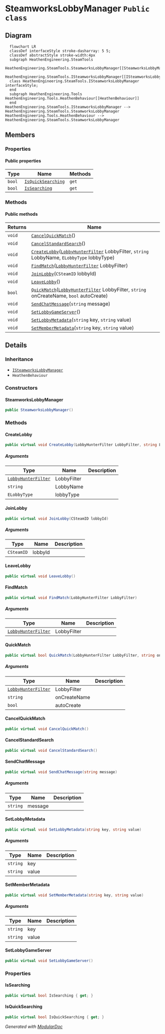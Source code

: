 # SteamworksLobbyManager `Public class`

## Diagram
```mermaid
  flowchart LR
  classDef interfaceStyle stroke-dasharray: 5 5;
  classDef abstractStyle stroke-width:4px
  subgraph HeathenEngineering.SteamTools
  HeathenEngineering.SteamTools.SteamworksLobbyManager[[SteamworksLobbyManager]]
  HeathenEngineering.SteamTools.ISteamworksLobbyManager[[ISteamworksLobbyManager]]
  class HeathenEngineering.SteamTools.ISteamworksLobbyManager interfaceStyle;
  end
  subgraph HeathenEngineering.Tools
HeathenEngineering.Tools.HeathenBehaviour[[HeathenBehaviour]]
  end
HeathenEngineering.SteamTools.ISteamworksLobbyManager --> HeathenEngineering.SteamTools.SteamworksLobbyManager
HeathenEngineering.Tools.HeathenBehaviour --> HeathenEngineering.SteamTools.SteamworksLobbyManager
```

## Members
### Properties
#### Public  properties
| Type | Name | Methods |
| --- | --- | --- |
| `bool` | [`IsQuickSearching`](#isquicksearching) | `get` |
| `bool` | [`IsSearching`](#issearching) | `get` |

### Methods
#### Public  methods
| Returns | Name |
| --- | --- |
| `void` | [`CancelQuickMatch`](#cancelquickmatch)() |
| `void` | [`CancelStandardSearch`](#cancelstandardsearch)() |
| `void` | [`CreateLobby`](#createlobby)([`LobbyHunterFilter`](./heathenengineeringsteamtools-LobbyHunterFilter) LobbyFilter, `string` LobbyName, `ELobbyType` lobbyType) |
| `void` | [`FindMatch`](#findmatch)([`LobbyHunterFilter`](./heathenengineeringsteamtools-LobbyHunterFilter) LobbyFilter) |
| `void` | [`JoinLobby`](#joinlobby)(`CSteamID` lobbyId) |
| `void` | [`LeaveLobby`](#leavelobby)() |
| `bool` | [`QuickMatch`](#quickmatch)([`LobbyHunterFilter`](./heathenengineeringsteamtools-LobbyHunterFilter) LobbyFilter, `string` onCreateName, `bool` autoCreate) |
| `void` | [`SendChatMessage`](#sendchatmessage)(`string` message) |
| `void` | [`SetLobbyGameServer`](#setlobbygameserver)() |
| `void` | [`SetLobbyMetadata`](#setlobbymetadata)(`string` key, `string` value) |
| `void` | [`SetMemberMetadata`](#setmembermetadata)(`string` key, `string` value) |

## Details
### Inheritance
 - [
`ISteamworksLobbyManager`
](./heathenengineeringsteamtools-ISteamworksLobbyManager)
 - `HeathenBehaviour`

### Constructors
#### SteamworksLobbyManager
```csharp
public SteamworksLobbyManager()
```

### Methods
#### CreateLobby
```csharp
public virtual void CreateLobby(LobbyHunterFilter LobbyFilter, string LobbyName, ELobbyType lobbyType)
```
##### Arguments
| Type | Name | Description |
| --- | --- | --- |
| [`LobbyHunterFilter`](./heathenengineeringsteamtools-LobbyHunterFilter) | LobbyFilter |   |
| `string` | LobbyName |   |
| `ELobbyType` | lobbyType |   |

#### JoinLobby
```csharp
public virtual void JoinLobby(CSteamID lobbyId)
```
##### Arguments
| Type | Name | Description |
| --- | --- | --- |
| `CSteamID` | lobbyId |   |

#### LeaveLobby
```csharp
public virtual void LeaveLobby()
```

#### FindMatch
```csharp
public virtual void FindMatch(LobbyHunterFilter LobbyFilter)
```
##### Arguments
| Type | Name | Description |
| --- | --- | --- |
| [`LobbyHunterFilter`](./heathenengineeringsteamtools-LobbyHunterFilter) | LobbyFilter |   |

#### QuickMatch
```csharp
public virtual bool QuickMatch(LobbyHunterFilter LobbyFilter, string onCreateName, bool autoCreate)
```
##### Arguments
| Type | Name | Description |
| --- | --- | --- |
| [`LobbyHunterFilter`](./heathenengineeringsteamtools-LobbyHunterFilter) | LobbyFilter |   |
| `string` | onCreateName |   |
| `bool` | autoCreate |   |

#### CancelQuickMatch
```csharp
public virtual void CancelQuickMatch()
```

#### CancelStandardSearch
```csharp
public virtual void CancelStandardSearch()
```

#### SendChatMessage
```csharp
public virtual void SendChatMessage(string message)
```
##### Arguments
| Type | Name | Description |
| --- | --- | --- |
| `string` | message |   |

#### SetLobbyMetadata
```csharp
public virtual void SetLobbyMetadata(string key, string value)
```
##### Arguments
| Type | Name | Description |
| --- | --- | --- |
| `string` | key |   |
| `string` | value |   |

#### SetMemberMetadata
```csharp
public virtual void SetMemberMetadata(string key, string value)
```
##### Arguments
| Type | Name | Description |
| --- | --- | --- |
| `string` | key |   |
| `string` | value |   |

#### SetLobbyGameServer
```csharp
public virtual void SetLobbyGameServer()
```

### Properties
#### IsSearching
```csharp
public virtual bool IsSearching { get; }
```

#### IsQuickSearching
```csharp
public virtual bool IsQuickSearching { get; }
```

*Generated with* [*ModularDoc*](https://github.com/hailstorm75/ModularDoc)
